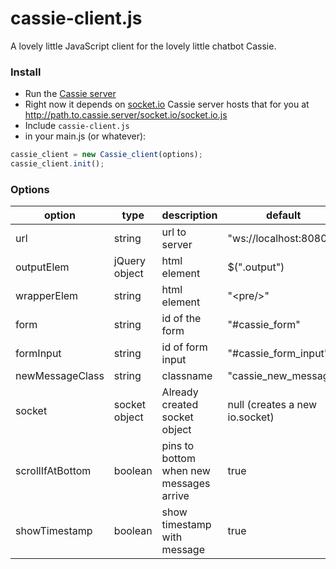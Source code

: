 cassie-client.js
================

A lovely little JavaScript client for the lovely little chatbot Cassie.

### Install
- Run the [Cassie server](https://github.com/olyckne/cassie)
- Right now it depends on [socket.io](http://socket.io) Cassie server hosts that for you at http://path.to.cassie.server/socket.io/socket.io.js
- Include `cassie-client.js`
- in your main.js (or whatever): 

```javascript
cassie_client = new Cassie_client(options);
cassie_client.init();
```

### Options

| option            | type          | description     | default
| ----------------- | ------------- | --------------- | ------------ |
| url               | string        | url to server   | "ws://localhost:8080"
| outputElem        | jQuery object | html element    | $(".output")
| wrapperElem       | string        | html element    | "\<pre/>"
| form              | string        | id of the form  | "#cassie_form"
| formInput         | string        | id of form input| "#cassie_form_input"
| newMessageClass   | string        | classname       | "cassie_new_message"
| socket            | socket object | Already created socket object            | null (creates a new io.socket)
| scrollIfAtBottom  | boolean       | pins to bottom when new messages arrive  | true
| showTimestamp     | boolean       | show timestamp with message              | true
